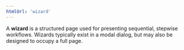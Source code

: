 ```yaml
---
htmlUrl: 'wizard'
---
```

A **wizard** is a structured page used for presenting sequential, stepwise workflows. Wizards typically exist in a modal dialog, but may also be designed to occupy a full page.
